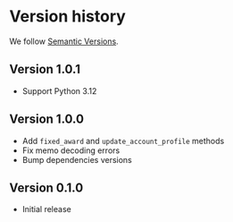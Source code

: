 # Version history

We follow [Semantic Versions](https://semver.org/).

## Version 1.0.1

- Support Python 3.12

## Version 1.0.0

- Add `fixed_award` and `update_account_profile` methods
- Fix memo decoding errors
- Bump dependencies versions

## Version 0.1.0

- Initial release
